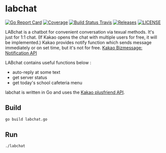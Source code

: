 # labchat

[![Go Report Card](https://goreportcard.com/badge/github.com/yoonsue/labchat)](https://goreportcard.com/report/github.com/yoonsue/labchat)
[![Coverage](https://codecov.io/gh/yoonsue/labchat/branch/master/graph/badge.svg)](https://codecov.io/gh/yoonsue/labchat)
[![Build Status Travis](https://img.shields.io/travis/yoonsue/labchat.svg?style=flat-square&&branch=master)](https://travis-ci.org/yoonsue/labchat)
[![Releases](https://img.shields.io/github/release/yoonsue/labchat/all.svg?style=flat-square)](https://github.com/yoonsue/labchat/releases)
[![LICENSE](https://img.shields.io/github/license/yoonsue/labchat.svg?style=flat-square)](https://github.com/yoonsue/labchat/blob/master/LICENSE)

LABchat is a chatbot for convenient conversation via texual methods.
It's just for 1:1 chat. (If Kakao opens the chat with multiple users for free, it will be implemented.)
Kakao provides notify function which sends message immediately or on set time, but it's not for free. [Kakao Bizmessage: Notification API](https://bizmessage.kakao.com)

LABchat contains useful functions below :
* auto-reply at some text
* get server status
* get today's school cafeteria menu

labchat is written in Go and uses the [Kakao plusfriend API](https://github.com/plusfriend/auto_reply).

## Build

```sh
go build labchat.go
```

## Run

```sh
./labchat
```